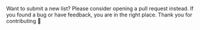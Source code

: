 Want to submit a new list? Please consider opening a pull request instead.
If you found a bug or have feedback, you are in the right place. Thank you for contributing 👏
